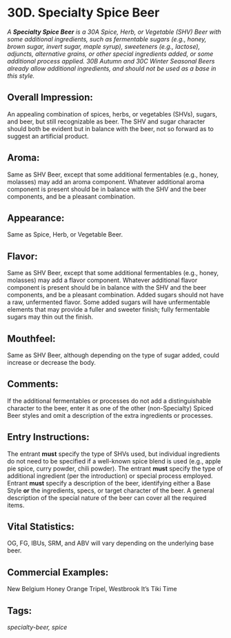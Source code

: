 # 30D. Specialty Spice Beer

_A **Specialty Spice Beer** is a 30A Spice, Herb, or Vegetable (SHV) Beer with some additional ingredients, such as fermentable sugars (e.g., honey, brown sugar, invert sugar, maple syrup), sweeteners (e.g., lactose), adjuncts, alternative grains, or other special ingredients added, or some additional process applied. 30B Autumn and 30C Winter Seasonal Beers already allow additional ingredients, and should not be used as a base in this style._

## Overall Impression: 

An appealing combination of spices, herbs, or vegetables (SHVs), sugars, and beer, but still recognizable as beer. The SHV and sugar character should both be evident but in balance with the beer, not so forward as to suggest an artificial product. 

## Aroma: 

Same as SHV Beer, except that some additional fermentables (e.g., honey, molasses) may add an aroma component. Whatever additional aroma component is present should be in balance with the SHV and the beer components, and be a pleasant combination.

## Appearance: 

Same as Spice, Herb, or Vegetable Beer.

## Flavor: 

Same as SHV Beer, except that some additional fermentables (e.g., honey, molasses) may add a flavor component. Whatever additional flavor component is present should be in balance with the SHV and the beer components, and be a pleasant combination. Added sugars should not have a raw, unfermented flavor. Some added sugars will have unfermentable elements that may provide a fuller and sweeter finish; fully fermentable sugars may thin out the finish.

## Mouthfeel: 

Same as SHV Beer, although depending on the type of sugar added, could increase or decrease the body.

## Comments: 

If the additional fermentables or processes do not add a distinguishable character to the beer, enter it as one of the other (non-Specialty) Spiced Beer styles and omit a description of the extra ingredients or processes.

## Entry Instructions: 

The entrant **must** specify the type of SHVs used, but individual ingredients do not need to be specified if a well-known spice blend is used (e.g., apple pie spice, curry powder, chili powder). The entrant **must** specify the type of additional ingredient (per the introduction) or special process employed. Entrant **must** specify a description of the beer, identifying either a Base Style **or** the ingredients, specs, or target character of the beer. A general description of the special nature of the beer can cover all the required items.

## Vital Statistics: 

OG, FG, IBUs, SRM, and ABV will vary depending on the underlying base beer.

## Commercial Examples: 

New Belgium Honey Orange Tripel, Westbrook It’s Tiki Time

## Tags: 

_specialty-beer, spice_
